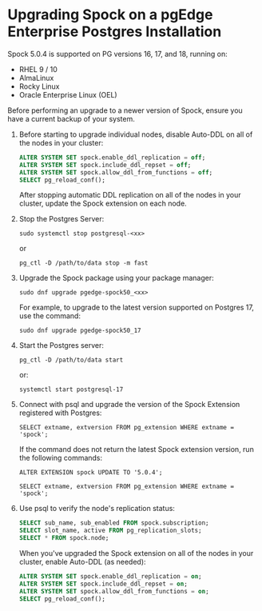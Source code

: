 # Upgrading Spock on a pgEdge Enterprise Postgres Installation

Spock 5.0.4 is supported on PG versions 16, 17, and 18, running on:

* RHEL 9 / 10
* AlmaLinux
* Rocky Linux
* Oracle Enterprise Linux (OEL)

Before performing an upgrade to a newer version of Spock, ensure you have a current backup of your system.

1. Before starting to upgrade individual nodes, disable Auto-DDL on all of the nodes in your cluster:

    ```sql
    ALTER SYSTEM SET spock.enable_ddl_replication = off;
    ALTER SYSTEM SET spock.include_ddl_repset = off;
    ALTER SYSTEM SET spock.allow_ddl_from_functions = off;
    SELECT pg_reload_conf();
    ```
    After stopping automatic DDL replication on all of the nodes in your cluster, update the Spock extension on each node.

2. Stop the Postgres Server:

    `sudo systemctl stop postgresql-<xx>`

    or

    `pg_ctl -D /path/to/data stop -m fast`

3. Upgrade the Spock package using your package manager:

    `sudo dnf upgrade pgedge-spock50_<xx>`

    For example, to upgrade to the latest version supported on Postgres 17, use the command:

    `sudo dnf upgrade pgedge-spock50_17`

4. Start the Postgres server:

    `pg_ctl -D /path/to/data start`

    or:

    `systemctl start postgresql-17`

5. Connect with psql and upgrade the version of the Spock Extension registered with Postgres:

    `SELECT extname, extversion FROM pg_extension WHERE extname = 'spock';`

    If the command does not return the latest Spock extension version, run the following commands:

    `ALTER EXTENSION spock UPDATE TO '5.0.4';`

    `SELECT extname, extversion FROM pg_extension WHERE extname = 'spock';`

6. Use psql to verify the node's replication status:

    ```sql
    SELECT sub_name, sub_enabled FROM spock.subscription;
    SELECT slot_name, active FROM pg_replication_slots;
    SELECT * FROM spock.node;
    ```

    When you've upgraded the Spock extension on all of the nodes in your cluster, enable Auto-DDL (as needed):

    ```sql
    ALTER SYSTEM SET spock.enable_ddl_replication = on;
    ALTER SYSTEM SET spock.include_ddl_repset = on;
    ALTER SYSTEM SET spock.allow_ddl_from_functions = on;
    SELECT pg_reload_conf();
    ```